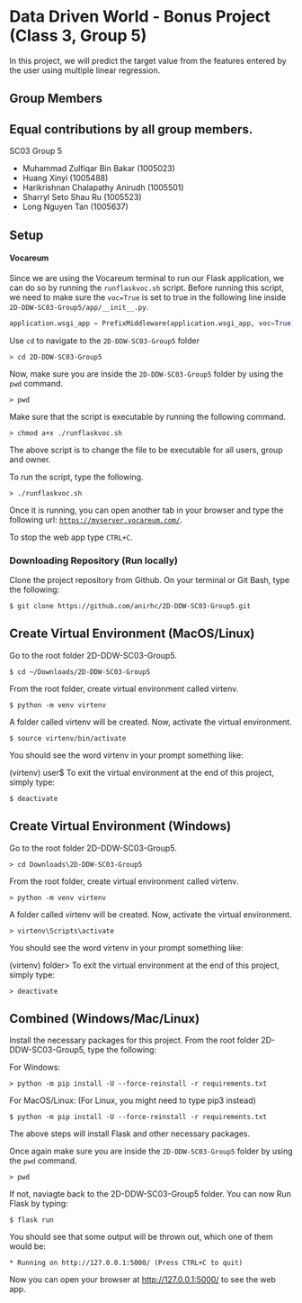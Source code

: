 # Data Driven World - Bonus Project (Class 3, Group 5)
In this project, we will predict the target value from the features entered by the user using multiple linear regression.

## Group Members
## Equal contributions by all group members.
SC03 Group 5
- Muhammad Zulfiqar Bin Bakar (1005023)
- Huang Xinyi (1005488)
- Harikrishnan Chalapathy Anirudh (1005501)
- Sharryl Seto Shau Ru (1005523)
- Long Nguyen Tan (1005637)

## Setup
#### Vocareum
Since we are using the  Vocareum terminal to run our Flask application, we can do so by running the `runflaskvoc.sh` script. Before running this script, we need to make sure the `voc=True` is set to true in the following line inside `2D-DDW-SC03-Group5/app/__init__.py`.

```python
application.wsgi_app = PrefixMiddleware(application.wsgi_app, voc=True)
```

Use `cd` to navigate to the `2D-DDW-SC03-Group5` folder

```shell
> cd 2D-DDW-SC03-Group5
```

Now, make sure you are inside the `2D-DDW-SC03-Group5` folder by using the `pwd` command. 

```shell
> pwd
```

Make sure that the script is executable by running the following command. 

```shell
> chmod a+x ./runflaskvoc.sh
```
The above script is to change the file to be executable for all users, group and owner.

To run the script, type the following.

```shell
> ./runflaskvoc.sh
```

Once it is running, you can open another tab in your browser and type the following url: [`https://myserver.vocareum.com/`](https://myserver.vocareum.com/).

To stop the web app type `CTRL+C`. 

### Downloading Repository (Run locally)
Clone the project repository from Github. On your terminal or Git Bash, type the following:
```shell
$ git clone https://github.com/anirhc/2D-DDW-SC03-Group5.git
```

## Create Virtual Environment (MacOS/Linux)

Go to the root folder 2D-DDW-SC03-Group5.
```shell
$ cd ~/Downloads/2D-DDW-SC03-Group5
```
From the root folder, create virtual environment called virtenv.
```shell
$ python -m venv virtenv
```
A folder called virtenv will be created. Now, activate the virtual environment.

```shell
$ source virtenv/bin/activate
```
You should see the word virtenv in your prompt something like:

(virtenv) user$
To exit the virtual environment at the end of this project, simply type:
```shell
$ deactivate
```

## Create Virtual Environment (Windows)

Go to the root folder 2D-DDW-SC03-Group5.
```shell
> cd Downloads\2D-DDW-SC03-Group5
```
From the root folder, create virtual environment called virtenv.
```shell
> python -m venv virtenv
```
A folder called virtenv will be created. Now, activate the virtual environment.

```shell
> virtenv\Scripts\activate
```
You should see the word virtenv in your prompt something like:

(virtenv) folder>
To exit the virtual environment at the end of this project, simply type:
```shell
> deactivate
```

## Combined (Windows/Mac/Linux)
Install the necessary packages for this project. 
From the root folder 2D-DDW-SC03-Group5, type the following:

For Windows:
```shell
> python -m pip install -U --force-reinstall -r requirements.txt
```
For MacOS/Linux: (For Linux, you might need to type pip3 instead)
```shell
$ python -m pip install -U --force-reinstall -r requirements.txt
```
The above steps will install Flask and other necessary packages.

Once again make sure you are inside the `2D-DDW-SC03-Group5` folder by using the `pwd` command.
```shell
> pwd
```
If not, naviagte back to the 2D-DDW-SC03-Group5 folder.
You can now Run Flask by typing:
```shell
$ flask run
```
You should see that some output will be thrown out, which one of them would be:
```shell
* Running on http://127.0.0.1:5000/ (Press CTRL+C to quit)
```
Now you can open your browser at http://127.0.0.1:5000/ to see the web app.
